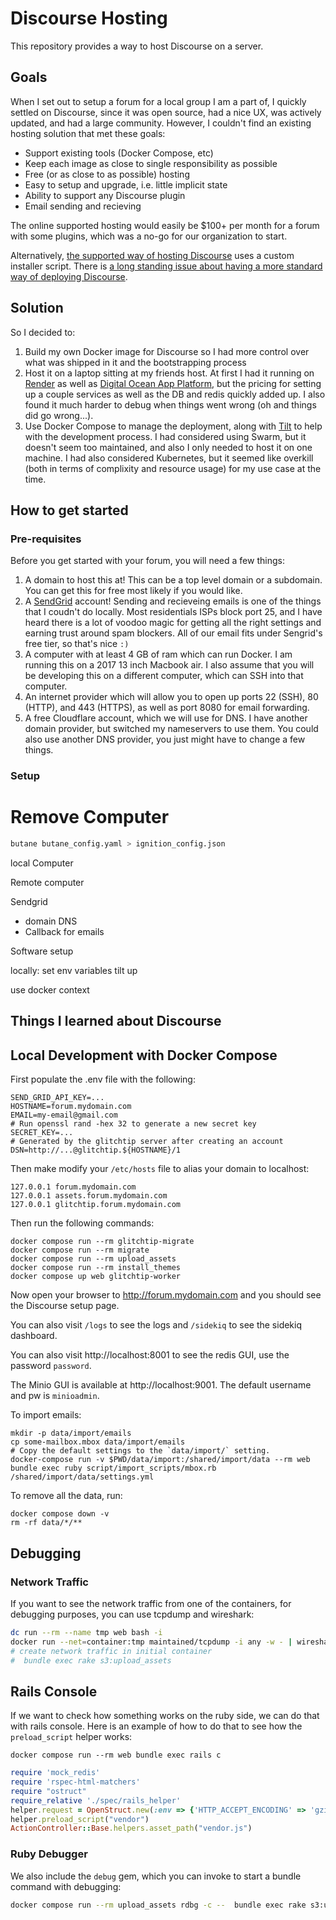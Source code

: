 # Discourse Hosting

This repository provides a way to host Discourse on a server.

## Goals

When I set out to setup a forum for a local group I am a part of, I quickly settled on Discourse, since it was open
source, had a nice UX, was actively updated, and had a large community. However, I couldn't find an existing
hosting solution that met these goals:

* Support existing tools (Docker Compose, etc)
* Keep each image as close to single responsibility as possible
* Free (or as close to as possible) hosting
* Easy to setup and upgrade, i.e. little implicit state
* Ability to support any Discourse plugin
* Email sending and recieving


The online supported hosting would easily be $100+ per month for a forum with some plugins, which was a no-go for our organization to start.

Alternatively, [the supported way of hosting Discourse](https://github.com/discourse/discourse/blob/main/docs/INSTALL-cloud.md) uses a custom installer script. There is [a long standing issue about having a more standard way of deploying Discourse](https://meta.discourse.org/t/can-discourse-ship-frequent-docker-images-that-do-not-need-to-be-bootstrapped/33205).


## Solution

So I decided to:

1. Build my own Docker image for Discourse so I had more control over what was shipped in it and the bootstrapping process
2. Host it on a laptop sitting at my friends host. At first I had it running on [Render](https://render.com/) as well as [Digital Ocean App Platform](https://www.digitalocean.com/products/app-platform), but the pricing for setting up a couple services as well as the DB and redis quickly added up. I also found it much harder to debug when things went wrong (oh and things did go wrong...).
3. Use Docker Compose to manage the deployment, along with [Tilt](https://tilt.dev/) to help with the development process. I had considered using Swarm, but it doesn't seem too maintained, and also I only needed to host it on one machine. I had also considered Kubernetes, but it seemed like overkill (both in terms of complixity and resource usage) for my use case at the time.



## How to get started

### Pre-requisites
Before you get started with your forum, you will need a few things:

1. A domain to host this at! This can be a top level domain or a subdomain. You can get this for free most likely if you would like.
2. A [SendGrid](https://sendgrid.com/) account! Sending and recieveing emails is one of the things that I coudn't do locally. Most residentials ISPs block port 25, and I have heard there is a lot of voodoo magic for getting all the right settings and earning trust around spam blockers. All of our email fits under Sengrid's free tier, so that's nice `:)`
3. A computer with at least 4 GB of ram which can run Docker. I am running this on a 2017 13 inch Macbook air. I also assume that you will be developing this on a different computer, which can SSH into that computer.
4. An internet provider which will allow you to open up ports 22 (SSH), 80 (HTTP), and 443 (HTTPS), as well as port 8080 for email forwarding.
5. A free Cloudflare account, which we will use for DNS. I have another domain provider, but switched my nameservers to use them. You could also use another DNS provider, you just might have to change a few things.

### Setup


# Remove Computer


```bash
butane butane_config.yaml > ignition_config.json
```

local Computer

Remote computer

Sendgrid
- domain DNS
- Callback for emails


Software setup

locally: set env variables
tilt up

use docker context






## Things I learned about Discourse


## Local Development with Docker Compose

First populate the .env file with the following:

```shell
SEND_GRID_API_KEY=...
HOSTNAME=forum.mydomain.com
EMAIL=my-email@gmail.com
# Run openssl rand -hex 32 to generate a new secret key
SECRET_KEY=...
# Generated by the glitchtip server after creating an account
DSN=http://...@glitchtip.${HOSTNAME}/1
```

Then make modify your `/etc/hosts` file to alias your domain to localhost:

```shell
127.0.0.1 forum.mydomain.com
127.0.0.1 assets.forum.mydomain.com
127.0.0.1 glitchtip.forum.mydomain.com
```

Then run the following commands:


```shell
docker compose run --rm glitchtip-migrate
docker compose run --rm migrate
docker compose run --rm upload_assets
docker compose run --rm install_themes
docker compose up web glitchtip-worker
```


Now open your browser to http://forum.mydomain.com and you should see the Discourse setup page.

You can also visit `/logs` to see the logs and `/sidekiq` to see the sidekiq dashboard.

You can also visit http://localhost:8001 to see the redis GUI, use the password `password`.

The Minio GUI is available at http://localhost:9001. The default username and pw is `minioadmin`.

To import emails:

```shell
mkdir -p data/import/emails
cp some-mailbox.mbox data/import/emails
# Copy the default settings to the `data/import/` setting.
docker-compose run -v $PWD/data/import:/shared/import/data --rm web bundle exec ruby script/import_scripts/mbox.rb /shared/import/data/settings.yml
```

To remove all the data, run:

```shell
docker compose down -v
rm -rf data/*/**
```


## Debugging

### Network Traffic

If you want to see the network traffic from one of the containers, for debugging purposes, you can use tcpdump and wireshark:

```bash
dc run --rm --name tmp web bash -i
docker run --net=container:tmp maintained/tcpdump -i any -w - | wireshark -k -i -
# create network traffic in initial container
#  bundle exec rake s3:upload_assets
```

## Rails Console

If we want to check how something works on the ruby side, we can do that with rails console. Here is an example of how to do that
to see how the `preload_script` helper works:

```shell
docker compose run --rm web bundle exec rails c
```


```ruby
require 'mock_redis'
require 'rspec-html-matchers'
require "ostruct"
require_relative './spec/rails_helper'
helper.request = OpenStruct.new(:env => {'HTTP_ACCEPT_ENCODING' => 'gzip, deflate'})
helper.preload_script("vendor")
ActionController::Base.helpers.asset_path("vendor.js")
```

### Ruby Debugger

We also include the `debug` gem, which you can invoke to start a bundle command with debugging:

```bash
docker compose run --rm upload_assets rdbg -c --  bundle exec rake s3:upload_assets
```
